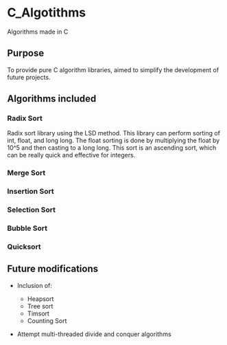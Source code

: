 # C_Algotithms
Algorithms made in C

## Purpose
To provide pure C algorithm libraries, aimed to simplify the development of future projects.

## Algorithms included

### Radix Sort
Radix sort library using the LSD method. This library can perform sorting of int, float, and long long. The float sorting is done by multiplying the float by 10^5 and then casting to a long long.
This sort is an ascending sort, which can be really quick and effective for integers.

### Merge Sort

### Insertion Sort

### Selection Sort

### Bubble Sort

### Quicksort

## Future modifications

 - Inclusion of:
	- Heapsort
	- Tree sort
	- Timsort
	- Counting Sort

 - Attempt multi-threaded divide and conquer algorithms